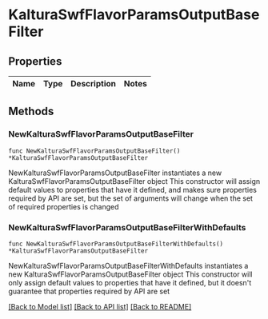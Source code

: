 # KalturaSwfFlavorParamsOutputBaseFilter

## Properties

Name | Type | Description | Notes
------------ | ------------- | ------------- | -------------

## Methods

### NewKalturaSwfFlavorParamsOutputBaseFilter

`func NewKalturaSwfFlavorParamsOutputBaseFilter() *KalturaSwfFlavorParamsOutputBaseFilter`

NewKalturaSwfFlavorParamsOutputBaseFilter instantiates a new KalturaSwfFlavorParamsOutputBaseFilter object
This constructor will assign default values to properties that have it defined,
and makes sure properties required by API are set, but the set of arguments
will change when the set of required properties is changed

### NewKalturaSwfFlavorParamsOutputBaseFilterWithDefaults

`func NewKalturaSwfFlavorParamsOutputBaseFilterWithDefaults() *KalturaSwfFlavorParamsOutputBaseFilter`

NewKalturaSwfFlavorParamsOutputBaseFilterWithDefaults instantiates a new KalturaSwfFlavorParamsOutputBaseFilter object
This constructor will only assign default values to properties that have it defined,
but it doesn't guarantee that properties required by API are set


[[Back to Model list]](../README.md#documentation-for-models) [[Back to API list]](../README.md#documentation-for-api-endpoints) [[Back to README]](../README.md)


